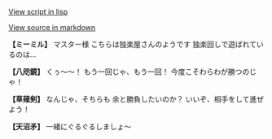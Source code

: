 [View script in lisp](../scripts/202207102.txt)

[View source in markdown](202207102.md)

**【ミーミル】**
マスター様
こちらは独楽屋さんのようです
独楽回しで遊ばれているのは…

**【八咫鏡】**
くぅ～～！
もう一回じゃ、もう一回！
今度こそわらわが勝つのじゃ！

**【草薙剣】**
なんじゃ、そちらも
余と勝負したいのか？
いいぞ、相手をして進ぜよう！

**【天沼矛】**
一緒にぐるぐるしましょ～
